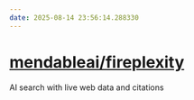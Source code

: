 ```yaml
---
date: 2025-08-14 23:56:14.288330
---
```


# [mendableai/fireplexity](https://github.com/mendableai/fireplexity)

AI search with live web data and citations